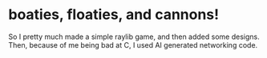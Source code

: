 # boaties, floaties, and cannons!
So I pretty much made a simple raylib 
game, and then added some designs.
Then, because of me being bad at C,
I used AI generated networking code.
